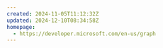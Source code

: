 ```yaml
---
created: 2024-11-05T11:12:32Z
updated: 2024-12-10T08:34:58Z
homepage:
  - https://developer.microsoft.com/en-us/graph
---
```

